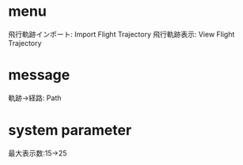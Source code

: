 # menu
飛行軌跡インポート: Import Flight Trajectory
飛行軌跡表示: View Flight Trajectory

# message
軌跡->経路: Path

# system parameter
最大表示数:15->25
